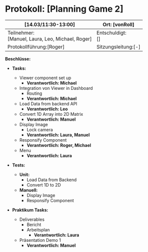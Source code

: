 # Protokoll: [Planning Game 2]

| [14.03/11:30-13:00]                    | Ort: [vonRoll]                       |
| ---------------------------------- | -------------------------------- |
| Teilnehmer:<br />[Manuel, Laura, Leo, Michael, Roger] | Entschuldigt:<br />[]            |
| Protokollführung:[Roger]          | Sitzungsleitung:[-] |

**Beschlüsse:**
* **Tasks:**
  * Viewer component set up
    * **Verantwortlich: Michael**
  * Integration von Viewer in Dashboard
    * Routing
    * **Verantwortlich: Michael**
  * Load Data from backend API
    * **Verantwortlich: Leo**
  * Convert 1D Array into 2D Matrix
    * **Verantwortlich: Manuel**
  * Display Image
    * Lock camera
    * **Verantwortlich: Laura, Manuel**
  * Responsify Component
    * **Verantwortlich: Roger, Michael** 
  * Menu
    * **Verantwortlich: Laura**
    
* **Tests:**
  * **Unit:**
    * Load Data from Backend
    * Convert 1D to 2D
  * **Manuell:**
    * Display Image
    * Responsify Component
      
* **Praktikum Tasks:**
  * Deliverables
    * Bericht
    * Arbeitsplan
      * **Verantwortlich: Laura** 
  * Präsentation Demo 1
    * **Verantwortlich: Manuel**
